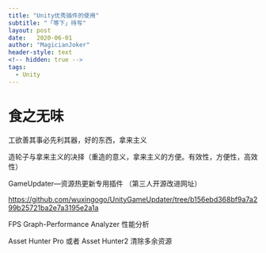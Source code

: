 ```yaml
---
title: "Unity优秀插件的使用"
subtitle: "「等下」待写"
layout: post
date:   2020-06-01
author: "MagicianJoker"
header-style: text
<!-- hidden: true -->
tags:
  - Unity
---
```


# 食之无味

工欲善其事必先利其器，好的东西，拿来主义

造轮子与拿来主义的决择（重造的意义，拿来主义的方便。有效性，方便性，高效性）

GameUpdater—资源热更新专用插件 （第三人开源改进网址）

https://github.com/wuxingogo/UnityGameUpdater/tree/b156ebd368bf9a7a299b25721ba2e7a3195e2a1a

FPS Graph-Performance Analyzer 性能分析

Asset Hunter Pro 或者 Asset Hunter2 清除多余资源